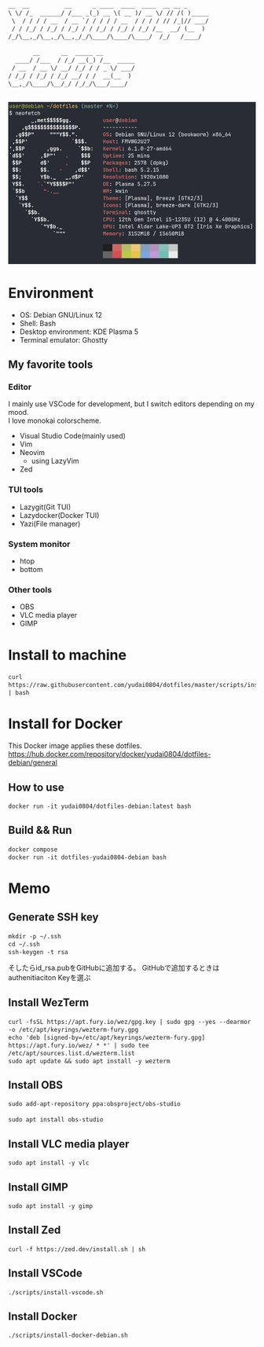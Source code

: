 ```
__  __          __      _ ____  ____  ____  __ __ _      
\ \/ /_  ______/ /___ _(_) __ \( __ )/ __ \/ // /( )_____
 \  / / / / __  / __ `/ / / / / __  / / / / // /_|// ___/
 / / /_/ / /_/ / /_/ / / /_/ / /_/ / /_/ /__  __/ (__  ) 
/_/\__,_/\__,_/\__,_/_/\____/\____/\____/  /_/   /____/  
                                                         
       __      __  _____ __         
  ____/ /___  / /_/ __(_) /__  _____
 / __  / __ \/ __/ /_/ / / _ \/ ___/
/ /_/ / /_/ / /_/ __/ / /  __(__  ) 
\__,_/\____/\__/_/ /_/_/\___/____/  
                                    
```

![neofetch](images/neofetch.png)

# Environment
- OS: Debian GNU/Linux 12
- Shell: Bash
- Desktop environment: KDE Plasma 5
- Terminal emulator: Ghostty
## My favorite tools
### Editor
I mainly use VSCode for development, but I switch editors depending on my mood.  
I love monokai colorscheme.  

- Visual Studio Code(mainly used)
- Vim
- Neovim
  - using LazyVim
- Zed
### TUI tools
- Lazygit(Git TUI)
- Lazydocker(Docker TUI)
- Yazi(File manager)
### System monitor
- htop
- bottom
### Other tools
- OBS
- VLC media player
- GIMP

# Install to machine
```
curl https://raw.githubusercontent.com/yudai0804/dotfiles/master/scripts/install.sh | bash
```

# Install for Docker

This Docker image applies these dotfiles.
https://hub.docker.com/repository/docker/yudai0804/dotfiles-debian/general

## How to use
```
docker run -it yudai0804/dotfiles-debian:latest bash
```

## Build && Run

```
docker compose
docker run -it dotfiles-yudai0804-debian bash
```

# Memo

## Generate SSH key
```
mkdir -p ~/.ssh
cd ~/.ssh
ssh-keygen -t rsa
```
そしたらid_rsa.pubをGitHubに追加する。
GitHubで追加するときはauthenitiaciton Keyを選ぶ

## Install WezTerm
```
curl -fsSL https://apt.fury.io/wez/gpg.key | sudo gpg --yes --dearmor -o /etc/apt/keyrings/wezterm-fury.gpg
echo 'deb [signed-by=/etc/apt/keyrings/wezterm-fury.gpg] https://apt.fury.io/wez/ * *' | sudo tee /etc/apt/sources.list.d/wezterm.list
sudo apt update && sudo apt install -y wezterm
```

## Install OBS
```
sudo add-apt-repository ppa:obsproject/obs-studio

sudo apt install obs-studio
```

## Install VLC media player
```
sudo apt install -y vlc
```

## Install GIMP
```
sudo apt install -y gimp
```

## Install Zed
```
curl -f https://zed.dev/install.sh | sh
```

## Install VSCode
```
./scripts/install-vscode.sh
```

## Install Docker
```
./scripts/install-docker-debian.sh
```

